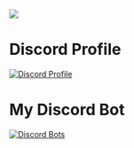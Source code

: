 <h1><img src="https://readme-typing-svg.herokuapp.com?font=&color=%23F7B365&height=30&lines=%F0%9F%91%8B+Hi+there!;%F0%9F%91%A8%F0%9F%8F%BD%E2%80%8D%F0%9F%8E%93+I'm+Ducko+(known+as+Pixel);%E2%A4%B5%EF%B8%8F+Thanks+for+looking+at+my+github"/></h1>

# Discord Profile
[![Discord Profile](https://discord.c99.nl/widget/theme-1/711712752246325343.png)](https://discord.com/users/483357154502377473)

# My Discord Bot
[![Discord Bots](https://top.gg/api/widget/804914348778717255.svg)](https://top.gg/bot/804914348778717255)
